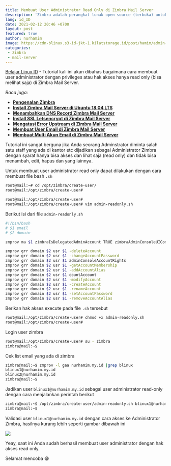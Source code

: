 ```yaml
---
title: Membuat User Administrator Read Only di Zimbra Mail Server
description: 'Zimbra adalah perangkat lunak open source (terbuka) untuk kolaborasi email yang sering digunakan untuk membangun sebuah mail server dan sangat terkemuka didunia.'
lang: id_ID
date: 2021-02-12 20:46 +0700
layout: post
featured: true
author: nurhamim
image: https://cdn-blinux.s3-id-jkt-1.kilatstorage.id/post/hamim/admin-zimbra.png
categories:
 - Zimbra
 - mail-server
---
```


[Belajar Linux ID](https://belajarlinux.id) - Tutorial kali ini akan dibahas bagaimana cara membuat user administrator dengan privileges atau hak akses hanya read only (bisa melihat saja) di Zimbra Mail Server. 

*Baca juga:*

- **[Pengenalan Zimbra](https://belajarlinux.id/pengenalan-zimbra/)**
- **[Install Zimbra Mail Server di Ubuntu 18.04 LTS](https://belajarlinux.id/install-zimbra-di-ubuntu-18.04/)**
- **[Menambahkan DNS Record Zimbra Mail Server](https://belajarlinux.id/menambahkan-dns-record-zimbra-mail-server/)**
- **[Install SSL Letsencrypt di Zimbra Mail Server](https://belajarlinux.id/install-ssl-letsencrypt-di-zimbra-mail-server/)**
- **[Mengatasi Error Upstream di Zimbra Mail Server](https://belajarlinux.id/mengatasi-error-upstream-di-zimbra-mail-server/)**
- **[Membuat User Email di Zimbra Mail Server](https://belajarlinux.id/membuat-user-email-di-zimbra-mail-server/)**
- **[Membuat Multi Akun Email di Zimbra Mail Server](https://belajarlinux.id/membuat-multi-akun-email-di-zimbra-mail-server/)**

Tutorial ini sangat berguna jika Anda seorang Adminstrator diminta salah satu staff yang ada di kantor etc dijadikan sebagai Administrator Zimbra dengan syarat hanya bisa akses dan lihat saja (read only) dan tidak bisa menambah, edit, hapus dan yang lainnya. 

Untuk membuat user administrator read only dapat dilakukan dengan cara membuat file bash `.sh`

```bash
root@mail:~# cd /opt/zimbra/create-user/
root@mail:/opt/zimbra/create-user#

root@mail:/opt/zimbra/create-user#
root@mail:/opt/zimbra/create-user# vim admin-readonly.sh
```

Berikut isi dari file `admin-readonly.sh` 

```bash
#!/bin/bash
# $1 email
# $2 domain

zmprov ma $1 zimbraIsDelegatedAdminAccount TRUE zimbraAdminConsoleUIComponents accountListView

zmprov grr domain $2 usr $1 -deleteAccount
zmprov grr domain $2 usr $1 -changeAccountPassword
zmprov grr domain $2 usr $1 adminConsoleAccountRights
zmprov grr domain $2 usr $1 -getAccountMembership
zmprov grr domain $2 usr $1 -addAccountAlias
zmprov grr domain $2 usr $1 countAccount
zmprov grr domain $2 usr $1 -modifyAccount
zmprov grr domain $2 usr $1 -createAccount
zmprov grr domain $2 usr $1 -renameAccount
zmprov grr domain $2 usr $1 -setAccountPassword
zmprov grr domain $2 usr $1 -removeAccountAlias
```

Berikan hak akses execute pada file `.sh` tersebut

```bash
root@mail:/opt/zimbra/create-user# chmod +x admin-readonly.sh
root@mail:/opt/zimbra/create-user#
```

Login user zimbra

```bash
root@mail:/opt/zimbra/create-user# su - zimbra
zimbra@mail:~$
```

Cek list email yang ada di zimbra

```bash
zimbra@mail:~$ zmprov -l gaa nurhamim.my.id |grep blinux
blinux1@nurhamim.my.id
blinux2@nurhamim.my.id
zimbra@mail:~$
```

Jadikan user `blinux1@nurhamim.my.id` sebagai user administrator read-only dengan cara menjalankan perintah berikut

```bash
zimbra@mail:~$ /opt/zimbra/create-user/admin-readonly.sh blinux1@nurhamim.my.id nurhamim.my.id
zimbra@mail:~$
```

Validasi user `blinux1@nurhamim.my.id` dengan cara akses ke Administrator Zimbra, hasilnya kurang lebih seperti gambar dibawah ini

![](https://cdn-blinux.s3-id-jkt-1.kilatstorage.id/post/hamim/ar1.png)

Yeay, saat ini Anda sudah berhasil membuat user administrator dengan hak akses read only. 

Selamat mencoba 😁